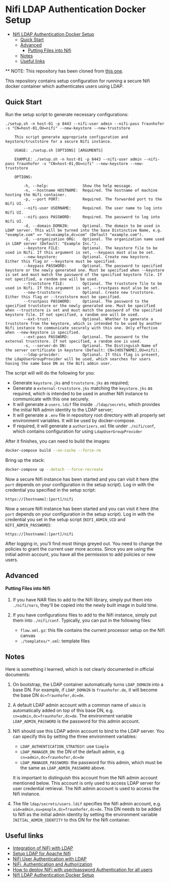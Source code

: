 # Nifi LDAP Authentication Docker Setup

- [Nifi LDAP Authentication Docker Setup](#nifi-ldap-authentication-docker-setup)
  - [Quick Start](#quick-start)
  - [Advanced](#advanced)
      - [Putting Files into Nifi](#putting-files-into-nifi)
  - [Notes](#notes)
  - [Useful links](#useful-links)

** NOTE: This repository has been cloned from [this one](https://github.com/linksmart/nifi-ldap-authentication-setup).

This repository contains setup configuration for running a secure Nifi docker container which authenticates users using LDAP.

## Quick Start
Run the setup script to generate necessary configurations:
```
./setup.sh -n host-01 -p 8443 --nifi-user admin --nifi-pass fraunhofer -s "CN=host-01,OU=nifi" --new-keystore --new-truststore

    This script generate appropriate configuration and keystore/truststore for a secure Nifi instance.

    USAGE: ./setup.sh [OPTIONS] [ARGUMENTS]

    EXAMPLE: ./setup.sh -n host-01 -p 8443 --nifi-user admin --nifi-pass fraunhofer -s "CN=host-01,OU=nifi" --new-keystore --new-truststore

    OPTIONS:

        -h, --help:               Show the help message.
        -n, --hostname HOSTNAME:  Required. The hostname of machine hosting the Nifi container.
        -p, --port PORT:          Required. The forwarded port to the Nifi UI.
        --nifi-user USERNAME:     Required. The user name to log into Nifi UI.
        --nifi-pass PASSWORD:     Required. The password to log into Nifi UI.
        -d, --domain DOMAIN:      Optional. The domain to be used in LDAP server. This will be turned into the base Distinctive Name, e.g. "example.com" => "dc=example,dc=com" (Default "example.com").
        -O, --organization ORG:   Optional. The organization name used in LDAP server (Default: "Example Inc.").
        --keystore FILE:          Optional. The keystore file to be used in Nifi. If this argument is set, --keypass must also be set.
        --new-keystore:           Optional. Create new keystore. Either this flag or --keystore must be specified.
        --keypass PASSWORD:       Optional. The password to specified keystore or the newly generated one. Must be specified when --keystore is set and must match the password of the specified keystore file. If not specified, a random one will be used.
        --truststore FILE:        Optional. The truststore file to be used in Nifi. If this argument is set, --trustpass must also be set.
        --new-truststore:         Optional. Create new truststore. Either this flag or --truststore must be specified.
        --trustpass PASSWORD:     Optional. The password to the specified truststore or the newly generated one. Must be specified when --truststore is set and must match the password of the specified keystore file. If not specified, a random one will be used.
        --ext-trust:              Optional. Whether to generate a truststore from the keystore, which is intended to be used by another Nifi instance to communicate securely with this one. Only effective when --new-keystore is specified.
        --ext-pass PASSWORD:      Optional. The password to the external truststore. If not specified, a random one is used.
        -s, --server-dn DN:       Optional. The Distinguish Name of the server certificate in keystore (Default: CN=[HOSTNAME],OU=nifi).
        --ldap-provider:          Optional. If this flag is present, the LdapUserGroupProvider will be used, which searches for users having the same base DN as the Nifi admin user.

```

The script will will do the following for you:  
- Generate `keystore.jks` and `truststore.jks` as required;
- Generate a `external-truststore.jks` matching the `keystore.jks` as required, which is intended to be used in another Nifi instance to communicate with this one securely.
- It will generate a `users.ldif` file inside `./ldap/secrets`, which provides the initial Nifi admin identity to the LDAP server;
- It will generate a `.env` file in repository root directory with all properly set environment variables. It will be used by docker-compose.
- If required, it will generate a `authorizers.xml` file under `./nifi/conf`, which contains configuration for using `LdapUserGroupProvider`

After it finishes, you can need to build the images:
```bash
docker-compose build --no-cache --force-rm
```

Bring up the stack:
```bash
docker-compose up --detach --force-recreate
```

Now a secure Nifi instance has been started and you can visit it here (the `port` depends on your configuration in the setup script). Log in with the credential you specified in the setup script:
```
https://[hostname]:[port]/nifi
```
Now a secure Nifi instance has been started and you can visit it here (the `port` depends on your configuration in the setup script). Log in with the credential you set in the setup script (`NIFI_ADMIN_UID` and `NIFI_ADMIN_PASSWORD`):

```
https://[hostname]:[port]/nifi
```

After logging in, you'll find most things greyed out. You need to change the policies to grant the current user more access. Since you are using the initial admin account, you have all the permission to add policies or new users.


## Advanced

#### Putting Files into Nifi
1. If you have NAR files to add to the Nifi library, simply put them into `./nifi/nars`, they'll be copied into the newly built image in build time.  

2. If you have configurations files to add to the Nifi instance, simply put them into `./nifi/conf`. Typically, you can put in the following files:
    - `flow.xml.gz`: this file contains the current processor setup on the Nifi canvas
    - `./templates/*.xml`: template files   

## Notes
Here is something I learned, which is not clearly documented in official documents:  

1. On bootstrap, the LDAP container automatically turns `LDAP_DOMAIN` into a base DN. For example, if `LDAP_DOMAIN` is `fraunhofer.de`, it will become the base DN `dc=fraunhofer,dc=de`.  

2. A default LDAP admin account with a common name of `admin` is automatically added on top of this base DN, e.g. `cn=admin,dc=fraunhofer,dc=de`. The environment variable `LDAP_ADMIN_PASSWORD` is the password for this admin account.

3. Nifi should use this LDAP admin account to bind to the LDAP server. You can specify this by setting the three environment variables:
    - `LDAP_AUTHENTICATION_STRATEGY`: use `Simple` 
    - `LDAP_MANAGER_DN`: the DN of the default admin, e.g. `cn=admin,dc=fraunhofer,dc=de`
    - `LDAP_MANAGER_PASSWORD`: the password for this admin, which must be the same as `LDAP_ADMIN_PASSWORD` above. 

    It is important to distinguish this account from the Nifi admin account mentioned below. This account is only used to access LDAP server for user credential retrieval. The Nifi admin account is used to access the Nifi instance.

3. The file `ldap/secrets/users.ldif` specifies the Nifi admin account, e.g. `uid=admin,ou=people,dc=fraunhofer,dc=de`. This DN needs to be added to Nifi as the initial admin identity by setting the environment variable `INITIAL_ADMIN_IDENTITY` to this DN for the Nifi container.


## Useful links 

- [Integration of NiFi with LDAP](https://pierrevillard.com/2017/01/24/integration-of-nifi-with-ldap/comment-page-1/)
- [Setup LDAP for Apache Nifi](https://vanducng.dev/2019/11/20/Setup-LDAP-for-Apache-Nifi/)
- [NiFi User Authentication with LDAP](https://community.cloudera.com/t5/Community-Articles/NiFi-User-Authentication-with-LDAP/ta-p/245035)
- [NiFi, Authentication and Authorization](https://ijokarumawak.github.io/nifi/2016/11/15/nifi-auth/)
- [How to deploy NiFi with user/password Authentication for all users](https://community.cloudera.com/t5/Support-Questions/How-to-deploy-NiFi-with-user-password-Authentication-for-all/td-p/215448)
- [Nifi LDAP Authentication Docker Setup](https://github.com/linksmart/nifi-ldap-authentication-setup)